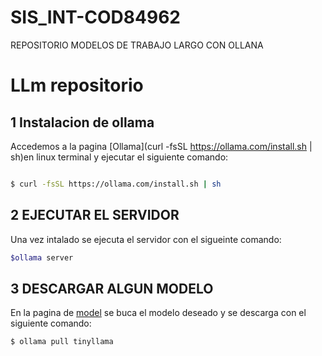 # SIS_INT-COD84962
REPOSITORIO  MODELOS DE TRABAJO LARGO CON OLLANA
# LLm repositorio
## 1 Instalacion de ollama

Accedemos a la pagina [Ollama](curl -fsSL https://ollama.com/install.sh | sh)en linux terminal y ejecutar el siguiente comando:

````bash

$ curl -fsSL https://ollama.com/install.sh | sh
````

## 2 EJECUTAR EL SERVIDOR
Una vez intalado se ejecuta el servidor con el sigueinte comando:

````bash
$ollama server
````

## 3 DESCARGAR  ALGUN MODELO

 En la pagina  de [model](https://ollama.com/library) se buca el modelo deseado y se descarga con el siguiente comando:

 ````bash
 $ ollama pull tinyllama
 ````
